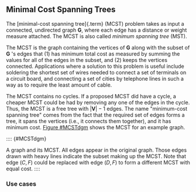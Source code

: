 
## Minimal Cost Spanning Trees

The [minimal-cost spanning tree]{.term} (MCST)
problem takes as input a connected, undirected graph $\mathbf{G}$, where
each edge has a distance or weight measure attached. The MCST is also
called *minimum spanning tree* (MST).

The MCST is the graph containing the vertices of $\mathbf{G}$ along with
the subset of $\mathbf{G}$ 's edges that (1) has minimum total cost as
measured by summing the values for all of the edges in the subset, and
(2) keeps the vertices connected. Applications where a solution to this
problem is useful include soldering the shortest set of wires needed to
connect a set of terminals on a circuit board, and connecting a set of
cities by telephone lines in such a way as to require the least amount
of cable.

The MCST contains no cycles. If a proposed MCST did have a cycle, a
cheaper MCST could be had by removing any one of the edges in the cycle.
Thus, the MCST is a free tree with $|\mathbf{V}| - 1$ edges. The name
"minimum-cost spanning tree" comes from the fact that the required set
of edges forms a tree, it spans the vertices (i.e., it connects them
together), and it has minimum cost.
[Figure #MCSTdgm](#MCSTdgm) shows the MCST for an
example graph.

:::: {#MCSTdgm}
<inlineav id="MCSTCON" src="Graph/MCSTCON.js" name="Graph/MCSTCON" static/>

A graph and its MCST. All edges appear in the original graph. Those
edges drawn with heavy lines indicate the subset making up the MCST.
Note that edge $(C, F)$ could be replaced with edge $(D, F)$ to form a
different MCST with equal cost.
::::

### Use cases
